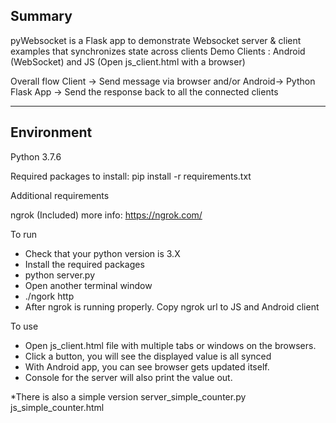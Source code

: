 Summary
-
pyWebsocket is a Flask app to demonstrate Websocket server & client examples that synchronizes state across clients
Demo Clients : Android (WebSocket) and JS (Open js_client.html with a browser)

Overall flow
Client -> Send message via browser and/or Android-> Python Flask App -> Send the response back to all the connected clients

--------------------------------------------------

Environment
-
Python 3.7.6

Required packages to install:
pip install -r requirements.txt

Additional requirements

ngrok (Included) more info: https://ngrok.com/


To run
- Check that your python version is 3.X
- Install the required packages
- python server.py
- Open another terminal window
- ./ngork http <PYTHON SERVER PORT>
- After ngrok is running properly.  Copy ngrok url to JS and Android client

To use

- Open js_client.html file with multiple tabs or windows on the browsers.
- Click a button, you will see the displayed value is all synced
- With Android app, you can see browser gets updated itself.
- Console for the server will also print the value out.


*There is also a simple version
server_simple_counter.py
js_simple_counter.html 

